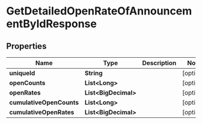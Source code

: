 

# GetDetailedOpenRateOfAnnouncementByIdResponse


## Properties

| Name | Type | Description | Notes |
|------------ | ------------- | ------------- | -------------|
|**uniqueId** | **String** |  |  [optional] |
|**openCounts** | **List&lt;Long&gt;** |  |  [optional] |
|**openRates** | **List&lt;BigDecimal&gt;** |  |  [optional] |
|**cumulativeOpenCounts** | **List&lt;Long&gt;** |  |  [optional] |
|**cumulativeOpenRates** | **List&lt;BigDecimal&gt;** |  |  [optional] |



